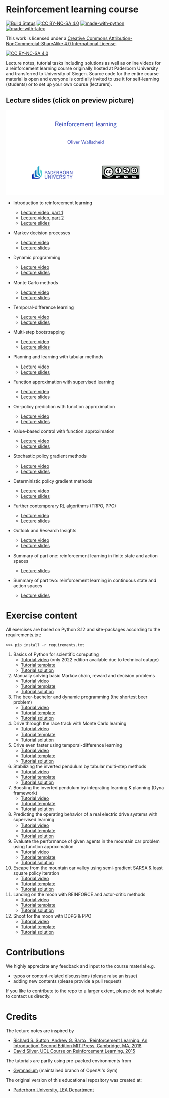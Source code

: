 # Reinforcement learning course

[![Build Status](https://github.com/upb-lea/RL_course/actions/workflows/buildPDFs.yml/badge.svg)](https://github.com/upb-lea/RL_course/actions/workflows/buildPDFs.yml)
[![CC BY-NC-SA 4.0][cc-by-nc-sa-shield]][cc-by-nc-sa]
[![made-with-python](https://img.shields.io/badge/Made%20with-Python-1f425f.svg)](https://www.python.org/)
[![made-with-latex](https://img.shields.io/badge/Made%20with-LaTeX-1f425f.svg)](https://www.latex-project.org/)

This work is licensed under a
[Creative Commons Attribution-NonCommercial-ShareAlike 4.0 International License][cc-by-nc-sa].

[![CC BY-NC-SA 4.0][cc-by-nc-sa-image]][cc-by-nc-sa]

[cc-by-nc-sa]: http://creativecommons.org/licenses/by-nc-sa/4.0/
[cc-by-nc-sa-image]: https://licensebuttons.net/l/by-nc-sa/4.0/88x31.png
[cc-by-nc-sa-shield]: https://img.shields.io/badge/License-CC%20BY--NC--SA%204.0-lightgrey.svg

Lecture notes, tutorial tasks including solutions as well as online videos for a reinforcement learning course originally hosted at Paderborn University and transferred to University of Siegen. Source code for the entire course material is open and everyone is cordially invited to use it for self-learning (students) or to set up your own course (lecturers).


## Lecture slides (click on preview picture)
<a href="https://upb-lea.github.io/RL_course/lecture.pdf" target="_blank" class="image fit"><img src="misc/Lecture_preview.jpg" alt=""></a>

* Introduction to reinforcement learning
    * [Lecture video, part 1](https://www.youtube.com/watch?v=YqlNOCD0rfA)
    * [Lecture video, part 2](https://youtu.be/Yd99sn-64Z8)
    * [Lecture slides](https://upb-lea.github.io/RL_course/lecture.pdf#sec1)   
* Markov decision processes
    * [Lecture video](https://www.youtube.com/watch?v=ywn81iGQISE)
    * [Lecture slides](https://upb-lea.github.io/RL_course/lecture.pdf#sec2) 
* Dynamic programming
    * [Lecture video](https://www.youtube.com/watch?v=vjIiYdidFPY)
    * [Lecture slides](https://upb-lea.github.io/RL_course/lecture.pdf#sec3) 
* Monte Carlo methods
    * [Lecture video](https://www.youtube.com/watch?v=GBL0ArlONrM)
    * [Lecture slides](https://upb-lea.github.io/RL_course/lecture.pdf#sec4) 
* Temporal-difference learning
    * [Lecture video](https://www.youtube.com/watch?v=Rnf9Wanxnj8)
    * [Lecture slides](https://upb-lea.github.io/RL_course/lecture.pdf#sec5) 
* Multi-step bootstrapping
    * [Lecture video](https://www.youtube.com/watch?v=YYTSZTyjbQ4)
    * [Lecture slides](https://upb-lea.github.io/RL_course/lecture.pdf#sec6) 
* Planning and learning with tabular methods
    * [Lecture video](https://www.youtube.com/watch?v=gvJ3__GmHqo)
    * [Lecture slides](https://upb-lea.github.io/RL_course/lecture.pdf#sec7) 
* Function approximation with supervised learning
    * [Lecture video](https://www.youtube.com/watch?v=tXAxTiuvges)
    * [Lecture slides](https://upb-lea.github.io/RL_course/lecture.pdf#sec9) 
* On-policy prediction with function approximation
    * [Lecture video](https://www.youtube.com/watch?v=aA3MFRHrrtg)
    * [Lecture slides](https://upb-lea.github.io/RL_course/lecture.pdf#sec10) 
* Value-based control with function approximation
    * [Lecture video](https://www.youtube.com/watch?v=LE9dVVj5700)
    * [Lecture slides](https://upb-lea.github.io/RL_course/lecture.pdf#sec11) 
* Stochastic policy gradient methods
    * [Lecture video](https://www.youtube.com/watch?v=LzuZUyVr2mY)
    * [Lecture slides](https://upb-lea.github.io/RL_course/lecture.pdf#sec12) 
* Deterministic policy gradient methods
    * [Lecture video](https://www.youtube.com/watch?v=i6hOcGIgdoQ)
    * [Lecture slides](https://upb-lea.github.io/RL_course/lecture.pdf#sec13) 
* Further contemporary RL algorithms (TRPO, PPO)
    * [Lecture video](https://www.youtube.com/watch?v=H8rElrvs9Lo)
    * [Lecture slides](https://upb-lea.github.io/RL_course/lecture.pdf#sec14)
* Outlook and Research Insights
    * [Lecture video](https://www.youtube.com/watch?v=-TEzYSzXhW4)
    * [Lecture slides](https://upb-lea.github.io/RL_course/lecture.pdf#sec15)
   

* Summary of part one: reinforcement learning in finite state and action spaces
    * [Lecture slides](https://upb-lea.github.io/RL_course/lecture.pdf#sec7) 
* Summary of part two: reinforcement learning in continuous state and action spaces
    * [Lecture slides](https://upb-lea.github.io/RL_course/lecture.pdf#sec16) 


# Exercise content
All exercises are based on Python 3.12 and site-packages according to the requirements.txt:
```
>>> pip install -r requirements.txt
```

01. Basics of Python for scientific computing 
    * [Tutorial video](https://www.youtube.com/watch?v=MJXVQXkOEAA&feature=youtu.be) (only 2022 edition available due to technical outage)
    * [Tutorial template](../master/exercises/templates/ex01)
    * [Tutorial solution](../master/exercises/solutions/ex01) 
02. Manually solving basic Markov chain, reward and decision problems
    * [Tutorial video](https://www.youtube.com/watch?v=JBliRPC_C5E&list=PL4GzQQuIDBGt82j99oDSWnjfrtwZ-79Yg&index=4)
    * [Tutorial template](../master/exercises/templates/ex02)
    * [Tutorial solution](../master/exercises/solutions/ex02) 
03. The beer-bachelor and dynamic programming (the shortest beer problem)
    * [Tutorial video](https://www.youtube.com/watch?v=5ylYfeWnb_Y&list=PL4GzQQuIDBGt82j99oDSWnjfrtwZ-79Yg&index=3)
    * [Tutorial template](../master/exercises/templates/ex03)
    * [Tutorial solution](../master/exercises/solutions/ex03) 
04. Drive through the race track with Monte Carlo learning
    * [Tutorial video](https://www.youtube.com/watch?v=RNV7px4AS_E&list=PL4GzQQuIDBGt82j99oDSWnjfrtwZ-79Yg&index=4)
    * [Tutorial template](../master/exercises/templates/ex04)
    * [Tutorial solution](../master/exercises/solutions/ex04) 
05. Drive even faster using temporal-difference learning
    * [Tutorial video](https://www.youtube.com/watch?v=5L3lhod1-CI&list=PL4GzQQuIDBGt82j99oDSWnjfrtwZ-79Yg&index=5)
    * [Tutorial template](../master/exercises/templates/ex05)
    * [Tutorial solution](../master/exercises/solutions/ex05) 
06. Stabilizing the inverted pendulum by tabular multi-step methods
    * [Tutorial video](https://www.youtube.com/watch?v=5k45M8ey_iw&list=PL4GzQQuIDBGt82j99oDSWnjfrtwZ-79Yg&index=6)
    * [Tutorial template](../master/exercises/templates/ex06)
    * [Tutorial solution](../master/exercises/solutions/ex06) 
07. Boosting the inverted pendulum by integrating learning & planning (Dyna framework)
    * [Tutorial video](https://www.youtube.com/watch?v=r9gLTDBzq5k&list=PL4GzQQuIDBGt82j99oDSWnjfrtwZ-79Yg&index=8)
    * [Tutorial template](../master/exercises/templates/ex07)
    * [Tutorial solution](../master/exercises/solutions/ex07) 
08. Predicting the operating behavior of a real electric drive systems with supervised learning
    * [Tutorial video](https://www.youtube.com/watch?v=Aivh5ykeJ2Q)
    * [Tutorial template](../master/exercises/templates/ex08)
    * [Tutorial solution](../master/exercises/solutions/ex08) 
09. Evaluate the performance of given agents in the mountain car problem using function approximation 
    * [Tutorial video](https://www.youtube.com/watch?v=AY7fvqnjmGU)
    * [Tutorial template](../master/exercises/templates/ex09)
    * [Tutorial solution](../master/exercises/solutions/ex09) 
10. Escape from the mountain car valley using semi-gradient SARSA & least square policy iteration
    * [Tutorial video](https://www.youtube.com/watch?v=IPxare_FmlE)
    * [Tutorial template](../master/exercises/templates/ex10)
    * [Tutorial solution](../master/exercises/solutions/ex10) 
11. Landing on the moon with REINFORCE and actor-critic methods
    * [Tutorial video](https://www.youtube.com/watch?v=dL6gK7ITVYU)
    * [Tutorial template](../master/exercises/templates/ex11)
    * [Tutorial solution](../master/exercises/solutions/ex11) 
12. Shoot for the moon with DDPG & PPO
    * [Tutorial video](https://www.youtube.com/watch?v=YpSC9lTQY4k)
    * [Tutorial template](../master/exercises/templates/ex12)
    * [Tutorial solution](../master/exercises/solutions/ex12) 

# Contributions
We highly appreciate any feedback and input to the course material e.g.
* typos or content-related discussions (please raise an issue)
* adding new contents (please provide a pull request)

If you like to contribute to the repo to a larger extent, please do not hesitate to contact us directly. 

# Credits
The lecture notes are inspired by
* [Richard S. Sutton, Andrew G. Barto, 'Reinforcement Learning: An Introduction' Second Edition MIT Press, Cambridge, MA, 2018](http://www.incompleteideas.net/book/the-book-2nd.html)
* [David Silver, UCL Course on Reinforcement Learning, 2015](https://www.davidsilver.uk/teaching/)

The tutorials are partly using pre-packed environments from
* [Gymnasium](https://gymnasium.farama.org/) (maintained branch of OpenAI's Gym)

The original version of this educational repository was created at:
* [Paderborn University, LEA Department](https://github.com/upb-lea/reinforcement_learning_course_materials)
